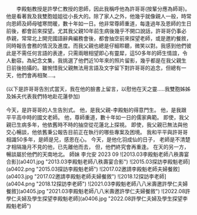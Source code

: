 <!--追思許哥哥--!>

　　李殿魁教授是許學仁教授的恩師，因此我稱呼他為許哥哥(按輩分應為師哥)。他是看著我及我雙胞姐姐從小長大的。除了家人之外，他幾乎就像親人一般，時常向恩師及師母噓寒問暖，數十年如一日。他非常尊師重道，每逢過年及恩師的生日前後，都會前來探望。尤其我父親10年前生病後幾乎不開口說話，許哥哥仍事必恭親，常常北上開完國語辭典編務會後，都會抽空前來探望老師，或是邀約餐敘，同時報告會務的情況及進度。而我父親也總是仔細聆聽，微笑以對。我感到他們彼此是不需任何言語的表達，只需兩眼相望即心有靈犀，這50多年的師生情誼，令人動容。為紀念文集，我挑選了他們近10年來的照片留影，幾乎都是在我父親生日前後拍攝的。雖惋惜我父親無法用言語及文字留下對許哥哥的追念，但總有一天，他們會再相聚....。<br><br>
  

(以下是許哥哥告別式當天，我在他的臉書上留言，以慰他在天之靈.....我雙胞姊姊及姊夫代表我們特地赴花蓮參加)<br><br>
今天，是許哥哥的人生告別式。
他，是我父親-李殿魁的得意門生。
他，是我跟平平高中時的國文老師。
他，尊師重道，數十年如一日的儒家典範。
即使，我父親已生病多年，他依舊時不時的抽空從花蓮北上探視。
即使，我父親已無法與他交心暢談，他依舊秉公報告目前正在執行的哪些專案及困境。
我和平平與許哥哥相識50多年，是師是兄，感恩在心。
今天，是他化羽成仙的日子，
老師是不清楚才相隔幾月不見的他，已先離他而去，
但，他們終究會再重逢。
在天的另一方，暢談屬於他們的天南地北。
師妹 李允安
2023 09

![2013.03李殿魁老師八秩壽宴合影](a0401.jpg "2013.03李殿魁老師八秩壽宴合影")
![2015.03探訪李殿魁老師](a0402.png "2015.03探訪李殿魁老師")
![2017.02邀請李殿魁老師夫婦餐敘](a0403.jpg "2017.02邀請李殿魁老師夫婦餐敘")
![2018.12探訪李老師](a0404.png "2018.12探訪李老師")
![2021.03李殿魁老師八八米壽邀許學仁夫婦餐敘](a0405.jpg "2021.03李殿魁老師八八米壽邀許學仁夫婦餐敘")
![2022.08許學仁夫婦及學生探望李殿魁老師](a0406.jpg "2022.08許學仁夫婦及學生探望李殿魁老師")


